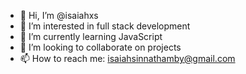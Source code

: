 - 👋 Hi, I’m @isaiahxs
- 👀 I’m interested in full stack development
- 🌱 I’m currently learning JavaScript
- 💞️ I’m looking to collaborate on projects
- 📫 How to reach me: isaiahsinnathamby@gmail.com

<!---
isaiahxs/isaiahxs is a ✨ special ✨ repository because its `README.md` (this file) appears on your GitHub profile.
You can click the Preview link to take a look at your changes.
--->
